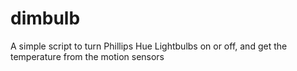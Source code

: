 # dimbulb
A simple script to turn Phillips Hue Lightbulbs on or off, and get the temperature from the motion sensors
